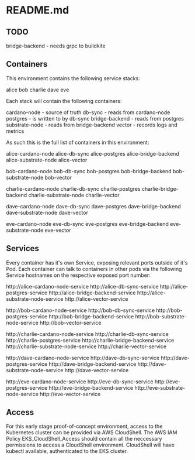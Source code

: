 # README.md

## TODO

bridge-backend - needs grpc to buildkite


## Containers

This environment contains the following service stacks:

alice
bob
charlie
dave
eve

Each stack will contain the following containers:

cardano-node - source of truth
db-sync - reads from cardano-node
postgres - is written to by db-sync
bridge-backend - reads from postgres
substrate-node - reads from bridge-backend
vector - records logs and metrics

As such this is the full list of containers in this environment:

alice-cardano-node
alice-db-sync
alice-postgres
alice-bridge-backend
alice-substrate-node
alice-vector

bob-cardano-node
bob-db-sync
bob-postgres
bob-bridge-backend
bob-substrate-node
bob-vector

charlie-cardano-node
charlie-db-sync
charlie-postgres
charlie-bridge-backend
charlie-substrate-node
charlie-vector

dave-cardano-node
dave-db-sync
dave-postgres
dave-bridge-backend
dave-substrate-node
dave-vector

eve-cardano-node
eve-db-sync
eve-postgres
eve-bridge-backend
eve-substrate-node
eve-vector


## Services

Every container has it's own Service, exposing relevant ports outside of it's Pod. 
Each container can talk to containers in other pods via the following Service hostnames on the respective exposed port number:

http://alice-cardano-node-service
http://alice-db-sync-service
http://alice-postgres-service
http://alice-bridge-backend-service
http://alice-substrate-node-service
http://alice-vector-service

http://bob-cardano-node-service
http://bob-db-sync-service
http://bob-postgres-service
http://bob-bridge-backend-service
http://bob-substrate-node-service
http://bob-vector-service

http://charlie-cardano-node-service
http://charlie-db-sync-service
http://charlie-postgres-service
http://charlie-bridge-backend-service
http://charlie-substrate-node-service
http://charlie-vector-service

http://dave-cardano-node-service
http://dave-db-sync-service
http://dave-postgres-service
http://dave-bridge-backend-service
http://dave-substrate-node-service
http://dave-vector-service

http://eve-cardano-node-service
http://eve-db-sync-service
http://eve-postgres-service
http://eve-bridge-backend-service
http://eve-substrate-node-service
http://eve-vector-service

## Access

For this early stage proof-of-concept environment, access to the Kubernetes cluster can be provided via AWS CloudShell.
The AWS IAM Policy EKS_CloudShell_Access should contain all the neccessary permissions to access a CloudShell environment.
CloudShell will have kubectl available,  authenticated to the EKS cluster.

